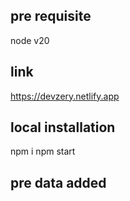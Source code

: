 ## pre requisite
 node v20
## link
https://devzery.netlify.app
## local installation
npm i
npm start

## pre data added

